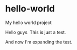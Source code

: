 # hello-world
My hello world project

Hello guys. This is just a test.

And now I'm expanding the test.
